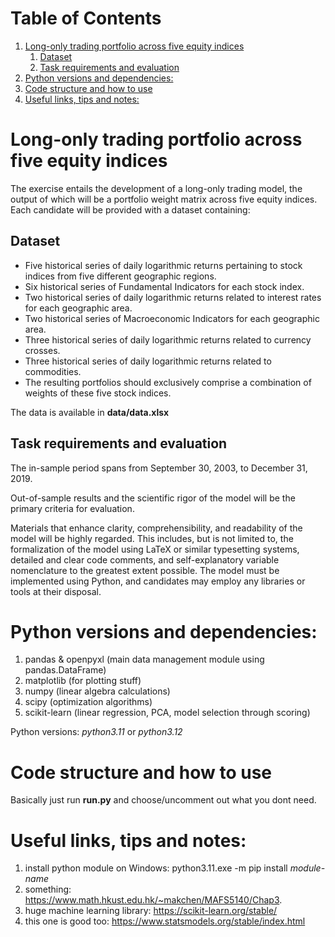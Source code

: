 
# Table of Contents

1.  [Long-only trading portfolio across five equity indices](#org8c6117a)
    1.  [Dataset](#org8464326)
    2.  [Task requirements and evaluation](#org5d45054)
2.  [Python versions and dependencies:](#orgbf433ff)
3.  [Code structure and how to use](#orgca040f9)
4.  [Useful links, tips and notes:](#orgfb6167d)


<a id="org8c6117a"></a>

# Long-only trading portfolio across five equity indices

The exercise entails the development of a long-only trading model, the output of which will be a portfolio weight matrix across five equity indices.
Each candidate will be provided with a dataset containing:


<a id="org8464326"></a>

## Dataset

-   Five historical series of daily logarithmic returns pertaining to stock indices from five different geographic regions.
-   Six historical series of Fundamental Indicators for each stock index.
-   Two historical series of daily logarithmic returns related to interest rates for each geographic area.
-   Two historical series of Macroeconomic Indicators for each geographic area.
-   Three historical series of daily logarithmic returns related to currency crosses.
-   Three historical series of daily logarithmic returns related to commodities.
-   The resulting portfolios should exclusively comprise a combination of weights of these five stock indices.

The data is available in **data/data.xlsx**


<a id="org5d45054"></a>

## Task requirements and evaluation

The in-sample period spans from September 30, 2003, to December 31, 2019.

Out-of-sample results and the scientific rigor of the model will be the primary criteria for evaluation.

Materials that enhance clarity, comprehensibility, and readability of the model will be highly regarded.
This includes, but is not limited to, the formalization of the model using LaTeX or similar typesetting systems,
detailed and clear code comments, and self-explanatory variable nomenclature to the greatest extent possible.
The model must be implemented using Python, and candidates may employ any libraries or tools at their disposal.


<a id="orgbf433ff"></a>

# Python versions and dependencies:

1.  pandas & openpyxl (main data management module using pandas.DataFrame)
2.  matplotlib (for plotting stuff)
3.  numpy (linear algebra calculations)
4.  scipy (optimization algorithms)
5.  scikit-learn (linear regression, PCA, model selection through scoring)

Python versions: *python3.11* or *python3.12*


<a id="orgca040f9"></a>

# Code structure and how to use

Basically just run **run.py** and choose/uncomment out what you dont need.


<a id="orgfb6167d"></a>

# Useful links, tips and notes:

1.  install python module on Windows: python3.11.exe -m pip install *module-name*
2.  something: <https://www.math.hkust.edu.hk/~makchen/MAFS5140/Chap3>.
3.  huge machine learning library: <https://scikit-learn.org/stable/>
4.  this one is good too: <https://www.statsmodels.org/stable/index.html>

